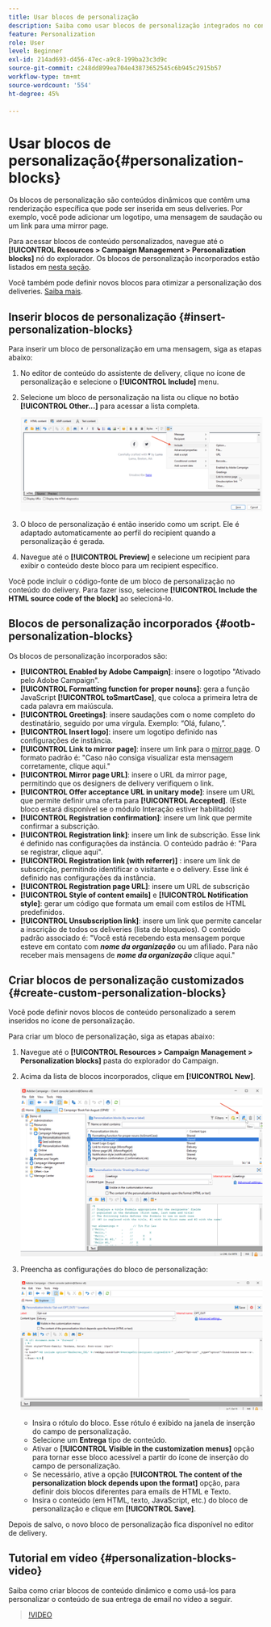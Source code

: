 ```yaml
---
title: Usar blocos de personalização
description: Saiba como usar blocos de personalização integrados no conteúdo da mensagem
feature: Personalization
role: User
level: Beginner
exl-id: 214ad693-d456-47ec-a9c8-199ba23c3d9c
source-git-commit: c248dd899ea704e43873652545c6b945c2915b57
workflow-type: tm+mt
source-wordcount: '554'
ht-degree: 45%

---
```


# Usar blocos de personalização{#personalization-blocks}

Os blocos de personalização são conteúdos dinâmicos que contêm uma renderização específica que pode ser inserida em seus deliveries. Por exemplo, você pode adicionar um logotipo, uma mensagem de saudação ou um link para uma mirror page.

Para acessar blocos de conteúdo personalizados, navegue até o **[!UICONTROL Resources > Campaign Management > Personalization blocks]** nó do explorador. Os blocos de personalização incorporados estão listados em [nesta seção](#ootb-personalization-blocks).

Você também pode definir novos blocos para otimizar a personalização dos deliveries. [Saiba mais](#create-custom-personalization-blocks).

## Inserir blocos de personalização {#insert-personalization-blocks}

Para inserir um bloco de personalização em uma mensagem, siga as etapas abaixo:

1. No editor de conteúdo do assistente de delivery, clique no ícone de personalização e selecione o **[!UICONTROL Include]** menu.
1. Selecione um bloco de personalização na lista ou clique no botão **[!UICONTROL Other...]** para acessar a lista completa.

   ![](assets/perso-content-block.png)

1. O bloco de personalização é então inserido como um script. Ele é adaptado automaticamente ao perfil do recipient quando a personalização é gerada.
1. Navegue até o **[!UICONTROL Preview]** e selecione um recipient para exibir o conteúdo deste bloco para um recipient específico.

Você pode incluir o código-fonte de um bloco de personalização no conteúdo do delivery. Para fazer isso, selecione **[!UICONTROL Include the HTML source code of the block]** ao selecioná-lo.

## Blocos de personalização incorporados {#ootb-personalization-blocks}

Os blocos de personalização incorporados são:

* **[!UICONTROL Enabled by Adobe Campaign]**: insere o logotipo &quot;Ativado pelo Adobe Campaign&quot;.
* **[!UICONTROL Formatting function for proper nouns]**: gera a função JavaScript **[!UICONTROL toSmartCase]**, que coloca a primeira letra de cada palavra em maiúscula.
* **[!UICONTROL Greetings]**: insere saudações com o nome completo do destinatário, seguido por uma vírgula. Exemplo: “Olá, fulano,”.
* **[!UICONTROL Insert logo]**: insere um logotipo definido nas configurações de instância.
* **[!UICONTROL Link to mirror page]**: insere um link para o [mirror page](mirror-page.md). O formato padrão é: &quot;Caso não consiga visualizar esta mensagem corretamente, clique aqui.&quot;
* **[!UICONTROL Mirror page URL]**: insere o URL da mirror page, permitindo que os designers de delivery verifiquem o link.
* **[!UICONTROL Offer acceptance URL in unitary mode]**: insere um URL que permite definir uma oferta para **[!UICONTROL Accepted]**. (Este bloco estará disponível se o módulo Interação estiver habilitado)
* **[!UICONTROL Registration confirmation]**: insere um link que permite confirmar a subscrição.
* **[!UICONTROL Registration link]**: insere um link de subscrição. Esse link é definido nas configurações da instância. O conteúdo padrão é: &quot;Para se registrar, clique aqui&quot;.
* **[!UICONTROL Registration link (with referrer)]** : insere um link de subscrição, permitindo identificar o visitante e o delivery. Esse link é definido nas configurações da instância.
* **[!UICONTROL Registration page URL]**: insere um URL de subscrição
* **[!UICONTROL Style of content emails]** e **[!UICONTROL Notification style]**: gerar um código que formata um email com estilos de HTML predefinidos.
* **[!UICONTROL Unsubscription link]**: insere um link que permite cancelar a inscrição de todos os deliveries (lista de bloqueios). O conteúdo padrão associado é: &quot;Você está recebendo esta mensagem porque esteve em contato com ***nome da organização*** ou um afiliado. Para não receber mais mensagens de ***nome da organização*** clique aqui.&quot;

## Criar blocos de personalização customizados {#create-custom-personalization-blocks}

Você pode definir novos blocos de conteúdo personalizado a serem inseridos no ícone de personalização.

Para criar um bloco de personalização, siga as etapas abaixo:

1. Navegue até o **[!UICONTROL Resources > Campaign Management > Personalization blocks]** pasta do explorador do Campaign.
1. Acima da lista de blocos incorporados, clique em **[!UICONTROL New]**.

   ![](assets/perso-new-block.png)

1. Preencha as configurações do bloco de personalização:

   ![](assets/perso-custom-block.png)

   * Insira o rótulo do bloco. Esse rótulo é exibido na janela de inserção do campo de personalização.
   * Selecione um **Entrega** tipo de conteúdo.
   * Ativar o **[!UICONTROL Visible in the customization menus]** opção para tornar esse bloco acessível a partir do ícone de inserção do campo de personalização.
   * Se necessário, ative a opção **[!UICONTROL The content of the personalization block depends upon the format]** opção, para definir dois blocos diferentes para emails de HTML e Texto.
   * Insira o conteúdo (em HTML, texto, JavaScript, etc.) do bloco de personalização e clique em **[!UICONTROL Save]**.

Depois de salvo, o novo bloco de personalização fica disponível no editor de delivery.

## Tutorial em vídeo {#personalization-blocks-video}

Saiba como criar blocos de conteúdo dinâmico e como usá-los para personalizar o conteúdo de sua entrega de email no vídeo a seguir.

>[!VIDEO](https://video.tv.adobe.com/v/342088?quality=12)
